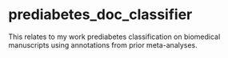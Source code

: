 # prediabetes_doc_classifier
This relates to my work prediabetes classification on biomedical manuscripts using annotations from prior meta-analyses.
